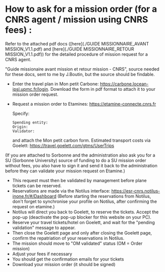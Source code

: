
# How to ask for a mission order (for a CNRS agent / mission using CNRS fees) :

Refer to the attached pdf docs ([here](./GUIDE MISSIONNAIRE_AVANT MISSION_V1.1.pdf) and [here](./GUIDE MISSIONNAIRE_RETOUR MISSION_V1.1.pdf)) for the detailed procedure of mission request for a CNRS agent.

"Guide missionaire avant mission et retour mission - CNRS", source needed for these docs, sent to me by J.Boutin, but the source should be findable.

- Enter the travel plan in Mon petit Carbone: https://carbone.locean-ipsl.upmc.fr/login.
  Download the form in pdf format to attach it to your mission order request.
- Request a mission order to Etamines: https://etamine-connecte.cnrs.fr

  Specify:
  ``` text
  Spending entity: 
  Origin: 
  Validator: 
  ```
  and attach the Mon petit carbon form.
  Estimated transport costs via Goelett: https://travel.goelett.com/gtms/UserTrips

(If you are attached to Sorbonne and the administration also ask you for a SU (Sorbonne University) source of funding to do a SU mission order without fees, you also have to sign it and send it back to the administration before they can validate your mission request on Etamine.)

- This request must then be validated by management before plane tickets can be reserved.
- Reservations are made via the Notilus interface: https://esr-cnrs.notilus-inone.fr/#/Dashboard
  (Before starting the reservations from Notilus, don't forget to synchronise your profile on Notilus, after confirming the request on etamine.)
- Notilus will direct you back to Goelett, to reserve the tickets. Accept the pop-up (deactivate the pop-up blocker for this website on your PC).
- Reserve your travel tickets/hotel on Goelett, and wait for the "pending validation" message to appear.
- Then close the Goelett page and only after closing the Goelett page, confirm the repatriation of your reservations in Notilus.
- The mission should move to "OM validated" status (OM = Order mission)
- Adjust your fees if necessary
- You should get the confirmation emails for your tickets
- Download your mission order (it should be signed)





